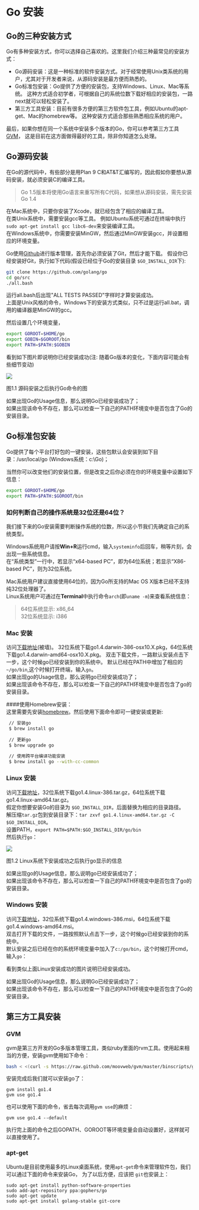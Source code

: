 # Go 安装

## Go的三种安装方式
Go有多种安装方式，你可以选择自己喜欢的。这里我们介绍三种最常见的安装方式：

- Go源码安装：这是一种标准的软件安装方式。对于经常使用Unix类系统的用户，尤其对于开发者来说，从源码安装是最方便而熟悉的。
- Go标准包安装：Go提供了方便的安装包，支持Windows、Linux、Mac等系统。
  这种方式适合初学者，可根据自己的系统位数下载好相应的安装包，一路next就可以轻松安装了。
- 第三方工具安装：目前有很多方便的第三方软件包工具，例如Ubuntu的apt-get、Mac的homebrew等。
  这种安装方式适合那些熟悉相应系统的用户。

最后，如果你想在同一个系统中安装多个版本的Go，你可以参考第三方工具[GVM](https://github.com/moovweb/gvm)，
这是目前在这方面做得最好的工具，除非你知道怎么处理。

## Go源码安装
在Go的源代码中，有些部分是用Plan 9 C和AT&T汇编写的，因此假如你要想从源码安装，就必须安装C的编译工具。
> Go 1.5版本将使用Go语言来重写所有C代码，如果想从源码安装，需先安装Go 1.4

在Mac系统中，只要你安装了Xcode，就已经包含了相应的编译工具。   
在类Unix系统中，需要安装gcc等工具。
例如Ubuntu系统可通过在终端中执行`sudo apt-get install gcc libc6-dev`来安装编译工具。   
在Windows系统中，你需要安装MinGW，然后通过MinGW安装gcc，并设置相应的环境变量。

Go使用[Github](https://github.com/golang/go)进行版本管理，首先你必须安装了Git，然后才能下载。
假设你已经安装好Git，执行如下代码(假设已经位于Go的安装目录 `$GO_INSTALL_DIR`下): 
```sh
git clone https://github.com/golang/go
cd go/src
./all.bash
```

运行all.bash后出现"ALL TESTS PASSED"字样时才算安装成功。   
上面是Unix风格的命令，Windows下的安装方式类似，只不过是运行all.bat，调用的编译器是MinGW的gcc。

然后设置几个环境变量，
```sh
export GOROOT=$HOME/go
export GOBIN=$GOROOT/bin
export PATH=$PATH:$GOBIN
```

看到如下图片即说明你已经安装成功(注: 随着Go版本的变化，下面内容可能会有些细节变动)

![](../images/1.1.mac.png?raw=true)

图1.1 源码安装之后执行Go命令的图

如果出现Go的Usage信息，那么说明Go已经安装成功了；   
如果出现该命令不存在，那么可以检查一下自己的PATH环境变中是否包含了Go的安装目录。


## Go标准包安装
Go提供了每个平台打好包的一键安装，这些包默认会安装到如下目录：/usr/local/go (Windows系统：c:\Go)；   

当然你可以改变他们的安装位置，但是改变之后你必须在你的环境变量中设置如下信息：
```sh
export GOROOT=$HOME/go  
export PATH=$PATH:$GOROOT/bin
```

### 如何判断自己的操作系统是32位还是64位？
我们接下来的Go安装需要判断操作系统的位数，所以这小节我们先确定自己的系统类型。 

Windows系统用户请按**Win+R**运行cmd，输入`systeminfo`后回车，稍等片刻，会出现一些系统信息。   
在“系统类型”一行中，若显示“x64-based PC”，即为64位系统；若显示“X86-based PC”，则为32位系统。   

Mac系统用户建议直接使用64位的，因为Go所支持的Mac OS X版本已经不支持纯32位处理器了。   
Linux系统用户可通过在**Terminal**中执行命令`arch`(即`uname -m`)来查看系统信息：
> 64位系统显示: x86_64   
> 32位系统显示: i386

### Mac 安装
访问[下载地址][downlink](被墙)。
32位系统下载go1.4.darwin-386-osx10.X.pkg，64位系统下载go1.4.darwin-amd64-osx10.X.pkg。
双击下载文件，一路默认安装点击下一步，这个时候go已经安装到你的系统中。
默认已经在PATH中增加了相应的`~/go/bin`,这个时候打开终端，输入`go`。   
如果出现go的Usage信息，那么说明go已经安装成功了；   
如果出现该命令不存在，那么可以检查一下自己的PATH环境变中是否包含了go的安装目录。   

####使用Homebrew安装：   
这里需要先安装[homebrew](http://brew.sh/index_zh-cn.html)。然后使用下面命令即可一键安装或更新:   
```sh
 // 安装go
 $ brew install go
 
 // 更新go
 $ brew upgrade go
 
 // 使用跨平台编译功能安装
 $ brew install go --with-cc-common 
```

### Linux 安装

访问[下载地址][downlink]，32位系统下载go1.4.linux-386.tar.gz，64位系统下载go1.4.linux-amd64.tar.gz。   
假定你想要安装Go的目录为 `$GO_INSTALL_DIR`，后面替换为相应的目录路径。   
解压缩`tar.gz`包到安装目录下：`tar zxvf go1.4.linux-amd64.tar.gz -C $GO_INSTALL_DIR`。   
设置PATH，`export PATH=$PATH:$GO_INSTALL_DIR/go/bin`   
然后执行`go`：

![](../images/1.1.linux.png?raw=true)

图1.2 Linux系统下安装成功之后执行go显示的信息

如果出现go的Usage信息，那么说明go已经安装成功了；   
如果出现该命令不存在，那么可以检查一下自己的PATH环境变中是否包含了go的安装目录。

### Windows 安装

访问[下载地址][downlink]，32位系统下载go1.4.windows-386.msi，64位系统下载go1.4.windows-amd64.msi。   
双击打开下载的文件，一路按照默认点击下一步，这个时候go已经安装到你的系统中。   
默认安装之后已经在你的系统环境变量中加入了`c:/go/bin`，这个时候打开cmd，输入`go`：

看到类似上面Linux安装成功的图片说明已经安装成功。

如果出现Go的Usage信息，那么说明Go已经安装成功了；   
如果出现该命令不存在，那么可以检查一下自己的PATH环境变中是否包含了Go的安装目录。

## 第三方工具安装
### GVM
gvm是第三方开发的Go多版本管理工具，类似ruby里面的rvm工具。使用起来相当的方便，安装gvm使用如下命令：
```sh
bash < <(curl -s https://raw.github.com/moovweb/gvm/master/binscripts/gvm-installer)
```

安装完成后我们就可以安装go了：
```
gvm install go1.4
gvm use go1.4
```
也可以使用下面的命令，省去每次调用`gvm use`的麻烦：
```
gvm use go1.4 --default
```

执行完上面的命令之后GOPATH、GOROOT等环境变量会自动设置好，这样就可以直接使用了。

### apt-get
Ubuntu是目前使用最多的Linux桌面系统，使用`apt-get`命令来管理软件包，我们可以通过下面的命令来安装Go，
为了以后方便，应该把 `git`也安装上：
```
sudo apt-get install python-software-properties
sudo add-apt-repository ppa:gophers/go
sudo apt-get update
sudo apt-get install golang-stable git-core
```

[downlink]: https://golang.org/dl/ "Go安装包下载"
